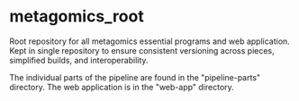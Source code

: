 # metagomics_root
Root repository for all metagomics essential programs and web application. Kept in single repository to ensure consistent versioning across pieces, simplified builds, and interoperability.

The individual parts of the pipeline are found in the "pipeline-parts" directory. The web application is in the "web-app" directory.
